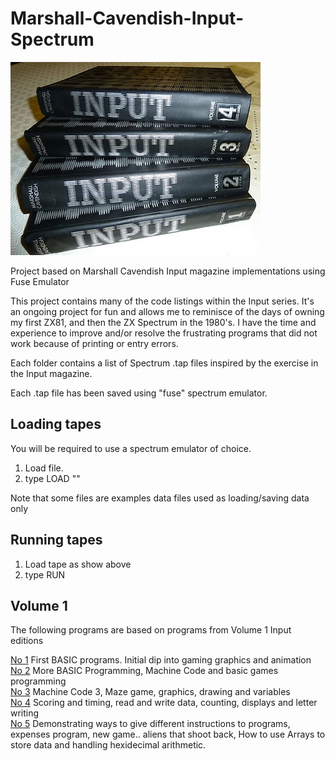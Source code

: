 # Marshall-Cavendish-Input-Spectrum

![Input](input.jpg)

Project based on Marshall Cavendish Input magazine implementations using Fuse Emulator

This project contains many of the code listings within the Input series. It's an ongoing project for fun and allows me to reminisce of the days of owning my first ZX81, and then the ZX Spectrum in the 1980's. I have the time and experience to improve and/or resolve the frustrating programs that did not work because of printing or entry errors.

Each folder contains a list of Spectrum .tap files inspired by the exercise in the Input magazine.

Each .tap file has been saved using "fuse" spectrum emulator.

## Loading tapes

You will be required to use a spectrum emulator of choice.

1. Load file.
2. type LOAD ""

Note that some files are examples data files used as loading/saving data only

## Running tapes

1. Load tape as show above
2. type RUN

## Volume 1 

The following programs are based on programs from Volume 1 Input editions

[No 1](vol1/No01/readme.md) First BASIC programs. Initial dip into gaming graphics and animation</br>
[No 2](vol1/No02/readme.md) More BASIC Programming, Machine Code and basic games programming</br>
[No 3](vol1/No03/readme.md) Machine Code 3, Maze game, graphics, drawing and variables<br>
[No 4](vol1/No04/readme.md) Scoring and timing, read and write data, counting, displays 
and letter writing<br>
[No 5](vol1/No05/readme.md) Demonstrating ways to give different instructions to programs, expenses program, new game.. aliens that shoot back, How to use Arrays to store data and handling hexidecimal arithmetic.<br>